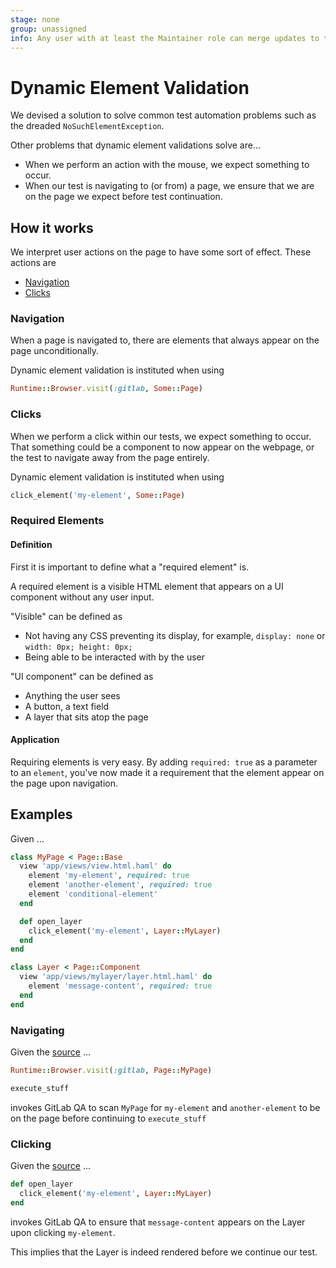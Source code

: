 ```yaml
---
stage: none
group: unassigned
info: Any user with at least the Maintainer role can merge updates to this content. For details, see https://docs.gitlab.com/ee/development/development_processes.html#development-guidelines-review.
---
```


# Dynamic Element Validation

We devised a solution to solve common test automation problems such as the dreaded `NoSuchElementException`.

Other problems that dynamic element validations solve are...

- When we perform an action with the mouse, we expect something to occur.
- When our test is navigating to (or from) a page, we ensure that we are on the page we expect before
  test continuation.

## How it works

We interpret user actions on the page to have some sort of effect. These actions are

- [Navigation](#navigation)
- [Clicks](#clicks)

### Navigation

When a page is navigated to, there are elements that always appear on the page unconditionally.

Dynamic element validation is instituted when using

```ruby
Runtime::Browser.visit(:gitlab, Some::Page)
```

### Clicks

When we perform a click within our tests, we expect something to occur. That something could be a component to now
appear on the webpage, or the test to navigate away from the page entirely.

Dynamic element validation is instituted when using

```ruby
click_element('my-element', Some::Page)
```

### Required Elements

#### Definition

First it is important to define what a "required element" is.

A required element is a visible HTML element that appears on a UI component without any user input.

"Visible" can be defined as

- Not having any CSS preventing its display, for example, `display: none` or `width: 0px; height: 0px;`
- Being able to be interacted with by the user

"UI component" can be defined as

- Anything the user sees
- A button, a text field
- A layer that sits atop the page

#### Application

Requiring elements is very easy. By adding `required: true` as a parameter to an `element`, you've now made it
a requirement that the element appear on the page upon navigation.

## Examples

Given ...

```ruby
class MyPage < Page::Base
  view 'app/views/view.html.haml' do
    element 'my-element', required: true
    element 'another-element', required: true
    element 'conditional-element'
  end

  def open_layer
    click_element('my-element', Layer::MyLayer)
  end
end

class Layer < Page::Component
  view 'app/views/mylayer/layer.html.haml' do
    element 'message-content', required: true
  end
end
```

### Navigating

Given the [source](#examples) ...

```ruby
Runtime::Browser.visit(:gitlab, Page::MyPage)

execute_stuff
```

invokes GitLab QA to scan `MyPage` for `my-element` and `another-element` to be on the page before continuing to
`execute_stuff`

### Clicking

Given the [source](#examples) ...

```ruby
def open_layer
  click_element('my-element', Layer::MyLayer)
end
```

invokes GitLab QA to ensure that `message-content` appears on
the Layer upon clicking `my-element`.

This implies that the Layer is indeed rendered before we continue our test.
